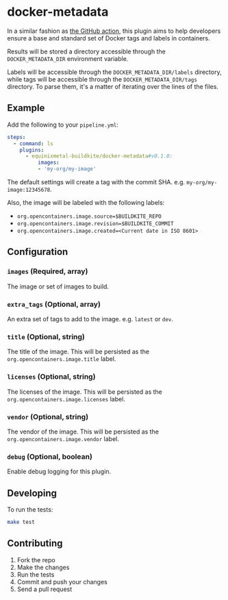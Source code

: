 # docker-metadata

In a similar fashion as [the GitHub action](https://github.com/docker/metadata-action), this plugin aims to help developers ensure a base and standard set of Docker tags and labels in containers.

Results will be stored a directory accessible through the `DOCKER_METADATA_DIR` environment variable.

Labels will be accessible through the `DOCKER_METADATA_DIR/labels` directory, while tags will be accessible through the `DOCKER_METADATA_DIR/tags` directory. To parse them, it's a matter of iterating over the lines of the files.

## Example

Add the following to your `pipeline.yml`:

```yml
steps:
  - command: ls
    plugins:
      - equinixmetal-buildkite/docker-metadata#v0.1.0:
          images:
          - 'my-org/my-image'
```

The default settings will create a tag with the commit SHA. e.g. `my-org/my-image:12345678`.

Also, the image will be labeled with the following labels:

- `org.opencontainers.image.source=$BUILDKITE_REPO`
- `org.opencontainers.image.revision=$BUILDKITE_COMMIT`
- `org.opencontainers.image.created=<Current date in ISO 8601>`

## Configuration

### `images` (Required, array)

The image or set of images to build.

### `extra_tags` (Optional, array)

An extra set of tags to add to the image. e.g. `latest` or `dev`.

### `title` (Optional, string)

The title of the image. This will be persisted as the `org.opencontainers.image.title` label.

### `licenses` (Optional, string)

The licenses of the image. This will be persisted as the `org.opencontainers.image.licenses` label.

### `vendor` (Optional, string)

The vendor of the image. This will be persisted as the `org.opencontainers.image.vendor` label.

### `debug` (Optional, boolean)

Enable debug logging for this plugin.

## Developing

To run the tests:

```bash
make test
```

## Contributing

1. Fork the repo
2. Make the changes
3. Run the tests
4. Commit and push your changes
5. Send a pull request
